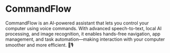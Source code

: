 # CommandFlow
CommandFlow is an AI-powered assistant that lets you control your computer using voice commands. With advanced speech-to-text, local AI processing, and image recognition, it enables hands-free navigation, app management, and task automation—making interaction with your computer smoother and more efficient. 🚀🎙️
